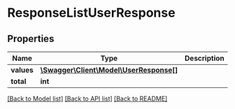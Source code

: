# ResponseListUserResponse

## Properties
Name | Type | Description | Notes
------------ | ------------- | ------------- | -------------
**values** | [**\Swagger\Client\Model\UserResponse[]**](UserResponse.md) |  | [optional] 
**total** | **int** |  | [optional] 

[[Back to Model list]](../README.md#documentation-for-models) [[Back to API list]](../README.md#documentation-for-api-endpoints) [[Back to README]](../README.md)


